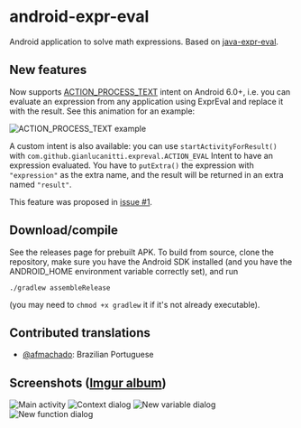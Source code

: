# android-expr-eval
Android application to solve math expressions. Based on [java-expr-eval](https://github.com/gianluca-nitti/java-expr-eval).

## New features
Now supports [ACTION_PROCESS_TEXT](https://medium.com/google-developers/custom-text-selection-actions-with-action-process-text-191f792d2999#.ir1ubmtgz) intent on Android 6.0+, i.e. you can evaluate an expression from any application using ExprEval and replace it with the result.
See this animation for an example:

![ACTION_PROCESS_TEXT example](http://i.imgur.com/r0xHgQH.png)

A custom intent is also available: you can use `startActivityForResult()` with `com.github.gianlucanitti.expreval.ACTION_EVAL` Intent to have an expression evaluated.
You have to `putExtra()` the expression with `"expression"` as the extra name, and the result will be returned in an extra named `"result"`.

This feature was proposed in [issue #1](https://github.com/gianluca-nitti/android-expr-eval/issues/1).

## Download/compile
See the releases page for prebuilt APK.
To build from source, clone the repository, make sure you have the Android SDK installed (and you have the ANDROID_HOME environment variable correctly set), and run
```
./gradlew assembleRelease
```
(you may need to `chmod +x gradlew` it if it's not already executable).

## Contributed translations
* [@afmachado](https://github.com/afmachado): Brazilian Portuguese

## Screenshots ([Imgur album](http://imgur.com/a/wOJfT))
![Main activity](http://i.imgur.com/DJSZBVH.png)
![Context dialog](http://i.imgur.com/uCcd0Ih.png)
![New variable dialog](http://i.imgur.com/RTTOVlu.png)
![New function dialog](http://i.imgur.com/cro2lgq.png)